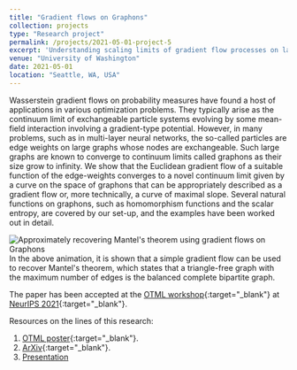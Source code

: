 ```yaml
---
title: "Gradient flows on Graphons"
collection: projects
type: "Research project"
permalink: /projects/2021-05-01-project-5
excerpt: 'Understanding scaling limits of gradient flow processes on large unlabeled graphs. This problem is motivated by the problem of optimizing permutation invariant risk functions of (single layer and deep) Neural Networks. Theoretical aspects stem from the original theory of gradient flows on the Wasserstein space, which have been used to understand scaling limits of (stochstic) gradient descent ((S)GD) processes in the case of single hidden layer neural networks. There are also other related questions that are specific to the qualitative nature of the stochasticity (sub-gaissian vs heavy tailed) in the SGD process.'
venue: "University of Washington"
date: 2021-05-01
location: "Seattle, WA, USA"
---
```


Wasserstein gradient flows on probability measures have found a host of applications in various optimization problems. They typically arise as the continuum limit of exchangeable particle systems evolving by some mean-field interaction involving a gradient-type potential. However, in many problems, such as in multi-layer neural networks, the so-called particles are edge weights on large graphs whose nodes are exchangeable. Such large graphs are known to converge to continuum limits called graphons as their size grow to infinity. We show that the Euclidean gradient flow of a suitable function of the edge-weights converges to a novel continuum limit given by a curve on the space of graphons that can be appropriately described as a gradient flow or, more technically, a curve of maximal slope. Several natural functions on graphons, such as homomorphism functions and the scalar entropy, are covered by our set-up, and the examples have been worked out in detail.

![Approximately recovering Mantel's theorem using gradient flows on Graphons](https://raghavsomani.github.io/projects/files/mantel.gif)
In the above animation, it is shown that a simple gradient flow can be used to recover Mantel's theorem, which states that a triangle-free graph with the maximum number of edges is the balanced complete bipartite graph.

The paper has been accepted at the [OTML workshop](https://otml2021.github.io/){:target="_blank"} at [NeurIPS 2021](https://nips.cc/Conferences/2021){:target="_blank"}.

Resources on the lines of this research:
1. [OTML poster](https://raghavsomani.github.io/publications/files/OTML_poster_Gradient_Flows_on_Graphons.pdf){:target="_blank"}.
2. [ArXiv](https://arxiv.org/abs/2111.09459){:target="_blank"}.
3. [Presentation](https://raghavsomani.github.io/projects/files/Gradient_flows_on_Graphons_presentation.pdf)